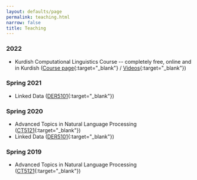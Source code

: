 ```yaml
---
layout: defaults/page
permalink: teaching.html
narrow: false
title: Teaching
---
```


### 2022

- Kurdish Computational Linguistics Course -- completely free, online and in Kurdish ([Course page](https://sinaahmadi.github.io/KurdishCL/){:target="_blank"} / [Videos](https://www.youtube.com/watch?v=cBuT4O4V2bk&list=PLkLLH3XpCIcHf6G0ZeKsq6558aPPr3UeV){:target="_blank"})

### Spring 2021

- Linked Data ([DER5101](http://www.nuigalway.ie/courses/taught-postgraduate-courses/computer-science-artificial-intelligence.html#course_outline){:target="_blank"})


### Spring 2020 

- Advanced Topics in Natural Language Processing ([CT5121](http://www.nuigalway.ie/courses/taught-postgraduate-courses/computer-science-artificial-intelligence.html#course_outline){:target="_blank"})
- Linked Data ([DER5101](http://www.nuigalway.ie/engineering-informatics/information-technology/prospectivestudents/msccomputersciencedataanalytics/index.html/programmeinformation/){:target="_blank"})


### Spring 2019

- Advanced Topics in Natural Language Processing ([CT5121](http://www.nuigalway.ie/courses/taught-postgraduate-courses/computer-science-artificial-intelligence.html#course_outline){:target="_blank"})

